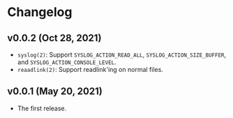 # Changelog

## v0.0.2 (Oct 28, 2021)

- `syslog(2)`: Support `SYSLOG_ACTION_READ_ALL`, `SYSLOG_ACTION_SIZE_BUFFER`, and `SYSLOG_ACTION_CONSOLE_LEVEL`.
- `reaadlink(2)`: Support readlink'ing on normal files.


## v0.0.1 (May 20, 2021)

- The first release.

